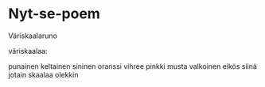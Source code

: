 # Nyt-se-poem
Väriskaalaruno

väriskaalaa:

punainen
keltainen
sininen
oranssi
vihree
pinkki
musta
valkoinen
eikös siinä jotain skaalaa olekkin
